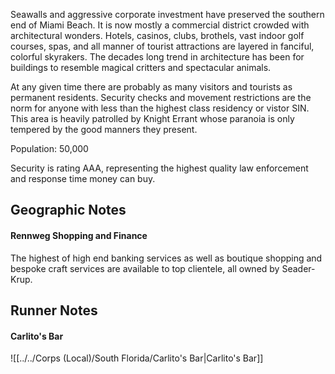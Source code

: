 Seawalls and aggressive corporate investment have preserved the southern end of Miami Beach. It is now mostly a commercial district crowded with architectural wonders. Hotels, casinos, clubs, brothels, vast indoor golf courses, spas, and all manner of tourist attractions are layered in fanciful, colorful skyrakers. The decades long trend in architecture has been for buildings to resemble magical critters and spectacular animals.  
  
At any given time there are probably as many visitors and tourists as permanent residents. Security checks and movement restrictions are the norm for anyone with less than the highest class residency or vistor SIN. This area is heavily patrolled by Knight Errant whose paranoia is only tempered by the good manners they present.   
  
Population: 50,000  
  
Security is rating AAA, representing the highest quality law enforcement and response time money can buy.

## Geographic Notes

#### Rennweg Shopping and Finance

The highest of high end banking services as well as boutique shopping and bespoke craft services are available to top clientele, all owned by Seader-Krup.

## Runner Notes

#### Carlito's Bar
![[../../Corps (Local)/South Florida/Carlito's Bar|Carlito's Bar]]